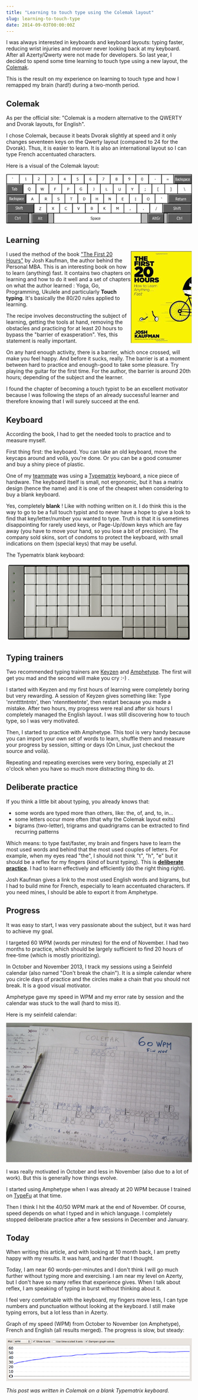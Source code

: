 ```yaml
---
title: "Learning to touch type using the Colemak layout"
slug: learning-to-touch-type
date: 2014-09-03T00:00:00Z
---
```


I was always interested in keyboards and keyboard layouts: typing faster, reducing wrist injuries and morover never looking back at my keyboard. After all Azerty/Qwerty were not made for developers. So last year, I decided to spend some time learning to touch type using a new layout, the [Colemak](http://colemak.com/).

This is the result on my experience on learning to touch type and how I remapped my brain (hard!) during a two-month period.

## Colemak

As per the official site: "Colemak is a modern alternative to the QWERTY and Dvorak layouts, for English".

I chose Colemak, because it beats Dvorak slightly at speed and it only changes seventeen keys on the Qwerty layout (compared to 24 for the Dvorak). Thus, it is easier to learn. It is also an international layout so I can type French accentuated characters.

Here is a visual of the Colemak layout:

![Colemak layout](/img/posts/colemak_layout.png)

## Learning

<img src="/img/posts/colemak_first20thhours_book.jpg" title="Book cover the First 20th hours" style="float:right">

I used the method of the book ["The First 20 Hours"](http://first20hours.com/) by Josh Kaufman, the author behind the Personal MBA. This is an interesting book on how to learn (anything) fast. It contains two chapters on learning and how to do it well and a set of chapters on what the author learned : Yoga, Go, Programming, Ukulele and particularly **Touch typing**. It's basically the 80/20 rules applied to learning.

The recipe involves deconstructing the subject of learning, getting the tools at hand, removing the obstacles and practicing for at least 20 hours to bypass the "barrier of exasperation". Yes, this statement is really important.

On any hard enough activity, there is a barrier, which once crossed, will make you feel happy. And before it sucks, really. The barrier is at a moment between hard to practice and enough-good to take some pleasure. Try playing the guitar for the first time. For the author, the barrier is around 20th hours; depending of the subject and the learner.

I found the chapter of becoming a touch typist to be an excellent motivator because I was following the steps of an already successful learner and therefore knowing that I will surely succeed at the end.

## Keyboard

According the book, I had to get the needed tools to practice and to measure myself.

First thing first: the keyboard. You can take an old keyboard, move the keycaps around and voilà, you're done. Or you can be a good consumer and buy a shiny piece of plastic.

One of my [teammate](https://twitter.com/BitardMichael) was using a [Typematrix](http://www.typematrix.com/) keyboard, a nice piece of hardware. The keyboard itself is small, not ergonomic, but it has a matrix design (hence the name) and it is one of the cheapest when considering to buy a blank keyboard.

Yes, completely **blank** ! Like with nothing written on it. I do think this is the way to go to be a full touch typist and to never have a hope to give a look to find that key/letter/number you wanted to type. Truth is that it is sometimes disappointing for rarely used keys, or Page-Up/down keys which are fay away (you have to move your hand, so you lose a bit of precision). The company sold skins, sort of condoms to protect the keyboard, with small indications on them (special keys) that may be useful.

The Typematrix blank keyboard:

![Typematrix Blank](/img/posts/colemak_typematrix_blank.png)

## Typing trainers

Two recommended typing trainers are [Keyzen](https://first20hours.github.io/keyzen-colemak/) and [Amphetype](https://code.google.com/p/amphetype/). The first will get you mad and the second will make you cry :-) .

I started with Keyzen and my first hours of learning were completely boring but very rewarding. A session of Keyzen gives something like: Type 'nnnttttntntn', then 'ntenntteetnte', then restart because you made a mistake. After two hours, my progress were real and after six hours I completely managed the English layout. I was still discovering how to touch type, so I was very motivated.

Then, I started to practice with Amphetype. This tool is very handy because you can import your own set of words to learn, shuffle them and measure your progress by session, sitting or days (On Linux, just checkout the source and voilà).

Repeating and repeating exercises were very boring, especially at 21 o'clock when you have so much more distracting thing to do.

## Deliberate practice

If you think a little bit about typing, you already knows that:

* some words are typed more than others, like: the, of, and, to, in...
* some letters occur more often (that why the Colemak layout exits)
* bigrams (two-letter), trigrams and quadrigrams can be extracted to find recurring patterns

Which means: to type fast/faster, my brain and fingers have to learn the most used words and behind that the most used couples of letters.
For example, when my eyes read "the", I should not think "t", "h", "e" but it should be a reflex for my fingers (kind of burst typing).
This is [**deliberate practice**](https://en.wikipedia.org/wiki/Practice_%28learning_method%29#Deliberate_practice). I had to learn effectively and efficiently (do the right thing right).

Josh Kaufman gives a link to the most used English words and bigrams, but I had to build mine for French, especially to learn accentuated characters.
If you need mines, I should be able to export it from Amphetype.

## Progress

It was easy to start, I was very passionate about the subject, but it was hard to achieve my goal.

I targeted 60 WPM (words per minutes) for the end of November. I had two months to practice, which should be largely sufficient to find 20 hours of free-time (which is mostly prioritizing).

In October and November 2013, I track my sessions using a Seinfeld calendar (also named "Don't break the chain"). It is a simple calendar where you circle days of practice and the circles make a chain that you should not break. It is a good visual motivator.

Amphetype gave my speed in WPM and my error rate by session and the calendar was stuck to the wall (hard to miss it).

Here is my seinfeld calendar:

![Seinfeld calendar](/img/posts/colemak_seinfeld_calendar.jpg)

I was really motivated in October and less in November (also due to a lot of work). But this is generally how things evolve.

I started using Amphetype when I was already at 20 WPM because I trained on [TypeFu](https://chrome.google.com/webstore/detail/type-fu/pofoighmmpljaikjiidkkfhldjndfdbk) at that time.

Then I think I hit the 40/50 WPM mark at the end of November. Of course, speed depends on what I typed and in which language.
I completely stopped deliberate practice after a few sessions in December and January.

## Today

When writing this article, and with looking at 10 month back, I am pretty happy with my results. It was hard, and harder that I thought.

Today, I am near 60 words-per-minutes and I don't think I will go much further without typing more and exercising. I am near my level on Azerty, but I don't have so many reflex that experience gives. When I talk about reflex, I am speaking of typing in burst without thinking about it.

I feel very comfortable with the keyboard, my fingers move less, I can type numbers and punctuation without looking at the keyboard.
I still make typing errors, but a lot less than in Azerty.

Graph of my speed (WPM) from October to November (on Amphetype), French and English (all results merged). The progress is slow, but steady:

![Speed result](/img/posts/colemak_amphetype_progress.png)

*This post was written in Colemak on a blank Typematrix keyboard.*
